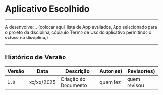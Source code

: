 # Aplicativo Escolhido
---

A desenvolver... (colocar aqui: lista de App avaliados, App selecionado para o projeto da disciplina, cópia do Termo de Uso do aplicativo
permitindo o estudo na disciplina,)

---
## Histórico de Versão

| Versão | Data          | Descrição                          | Autor(es)     |  Revisor(es)  |
| ------ | ------------- | ---------------------------------- | ------------- | ------------- |
| `1.0`  |  xx/xx/2025 |  Criação do Documento | quem fez  | quem revisou |